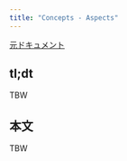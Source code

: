 ```yaml
---
title: "Concepts - Aspects"
---
```


[元ドキュメント](https://docs.aws.amazon.com/cdk/v2/guide/aspects.html)

## tl;dt

TBW

## 本文

TBW
